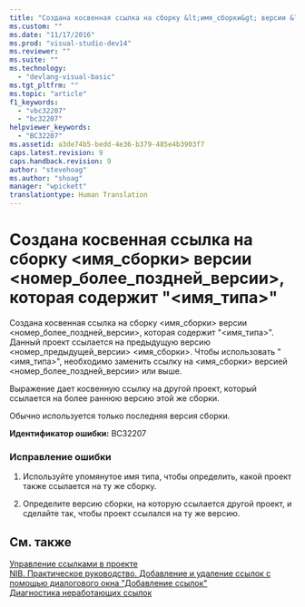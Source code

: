 ```yaml
---
title: "Создана косвенная ссылка на сборку &lt;имя_сборки&gt; версии &lt;номер_более_поздней_версии&gt;, которая содержит &quot;&lt;имя_типа&gt;&quot; | Microsoft Docs"
ms.custom: ""
ms.date: "11/17/2016"
ms.prod: "visual-studio-dev14"
ms.reviewer: ""
ms.suite: ""
ms.technology: 
  - "devlang-visual-basic"
ms.tgt_pltfrm: ""
ms.topic: "article"
f1_keywords: 
  - "vbc32207"
  - "bc32207"
helpviewer_keywords: 
  - "BC32207"
ms.assetid: a3de74b5-bedd-4e36-b379-485e4b3903f7
caps.latest.revision: 9
caps.handback.revision: 9
author: "stevehoag"
ms.author: "shoag"
manager: "wpickett"
translationtype: Human Translation
---
```

# Создана косвенная ссылка на сборку &lt;имя_сборки&gt; версии &lt;номер_более_поздней_версии&gt;, которая содержит &quot;&lt;имя_типа&gt;&quot;
Создана косвенная ссылка на сборку \<имя\_сборки\> версии \<номер\_более\_поздней\_версии\>, которая содержит "\<имя\_типа\>". Данный проект ссылается на предыдущую версию \<номер\_предыдущей\_версии\> \<имя\_сборки\>. Чтобы использовать "\<имя\_типа\>", необходимо заменить ссылку на \<имя\_сборки\> версией \<номер\_более\_поздней\_версии\> или выше.  
  
 Выражение дает косвенную ссылку на другой проект, который ссылается на более раннюю версию этой же сборки.  
  
 Обычно используется только последняя версия сборки.  
  
 **Идентификатор ошибки:** BC32207  
  
### Исправление ошибки  
  
1.  Используйте упомянутое имя типа, чтобы определить, какой проект также ссылается на ту же сборку.  
  
2.  Определите версию сборки, на которую ссылается другой проект, и сделайте так, чтобы проект ссылался на ту же версию.  
  
## См. также  
 [Управление ссылками в проекте](/visual-studio/ide/managing-references-in-a-project)   
 [NIB. Практическое руководство. Добавление и удаление ссылок с помощью диалогового окна "Добавление ссылок"](http://msdn.microsoft.com/ru-ru/3bd75d61-f00c-47c0-86a2-dd1f20e231c9)   
 [Диагностика неработающих ссылок](/visual-studio/ide/troubleshooting-broken-references)